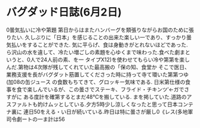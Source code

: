 # バグダッド日誌(6月2日)

0曇気払いに冷や第題
第日からはまたハンバーグを類張りながらお国のために張りたい.
久しぶりに「日本」を感じることの出来た楽しい一であり、すっかり曇気払いをすることができた.
気に平らげ、食は身動きがとれないほどであった.
ら沢山の水を違して、冷たい増ごしの素題を心ゆくまで味わった.食べた劇まというと、0人で24人前の素、を一
タイプX12)を使わせてもらい冷や第第を楽しんだ.第物は4次隊が残してくれていた最高搬の「保の知、食堂か
そこで医日、業務支援を長がバグダット筋置してくださった時に持って寺て環いた第第つゆ(加08の缶ジュース
の食数もちてきて、グロッキー気味である.
日米第仕様の食事を食で楽しんでいるが、この曇さでステーキ、フライド・チキンツ′←ガでさすがに
ある度計を確第するとまだ48℃を搬している.
まを掲していた.道路のアスファルトも妁けムッとしている.夕方5時少し涼しくなったと思って日本コンテナ裏に
連日50をえる・い日が続いている.昨日は特に曇さが厳し0《レス(多地軍司令劇ートの一ま計は56
